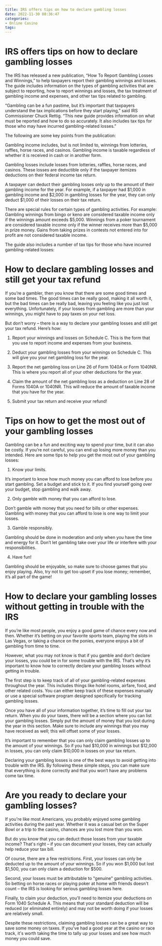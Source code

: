 ```yaml
---
title: IRS offers tips on how to declare gambling losses
date: 2022-11-30 08:36:47
categories:
- Online Casino
tags:
---
```



#  IRS offers tips on how to declare gambling losses

The IRS has released a new publication, “How To Report Gambling Losses and Winnings,” to help taxpayers report their gambling winnings and losses. The guide includes information on the types of gambling activities that are subject to reporting, how to report winnings and losses, the tax treatment of gambling income and expenses, and other tax tips related to gambling.

“Gambling can be a fun pastime, but it’s important that taxpayers understand the tax implications before they start playing,” said IRS Commissioner Chuck Rettig. “This new guide provides information on what must be reported and how to do so accurately. It also includes tax tips for those who may have incurred gambling-related losses.”

The following are some key points from the publication:

Gambling income includes, but is not limited to, winnings from lotteries, raffles, horse races, and casinos. Gambling income is taxable regardless of whether it is received in cash or in another form.

Gambling losses include losses from lotteries, raffles, horse races, and casinos. These losses are deductible only if the taxpayer itemizes deductions on their federal income tax return.

A taxpayer can deduct their gambling losses only up to the amount of their gambling income for the year. For example, if a taxpayer had $1,000 in gambling income and $2,000 in gambling losses for the year, they can only deduct $1,000 of their losses on their tax return.

There are special rules for certain types of gambling activities. For example: Gambling winnings from bingo or keno are considered taxable income only if the winnings amount exceeds $5,000. Winnings from a poker tournament are considered taxable income only if the winner receives more than $5,000 in prize money. Gains from taking prizes in contests not entered into for profit are not considered taxable income.



The guide also includes a number of tax tips for those who have incurred gambling-related losses:

#  How to declare gambling losses and still get your tax refund

If you’re a gambler, then you know that there are some good times and some bad times. The good times can be really good, making it all worth it, but the bad times can be really bad, leaving you feeling like you just lost everything. Unfortunately, if your losses from gambling are more than your winnings, you might have to pay taxes on your net loss.

But don’t worry – there is a way to declare your gambling losses and still get your tax refund. Here’s how:

1. Report your winnings and losses on Schedule C. This is the form that you use to report income and expenses from your business.

2. Deduct your gambling losses from your winnings on Schedule C. This will give you your net gambling loss for the year.

3. Report the net gambling loss on Line 26 of Form 1040A or Form 1040NR. This is where you report all of your other deductions for the year.

4. Claim the amount of the net gambling loss as a deduction on Line 28 of Forms 1040A or 1040NR. This will reduce the amount of taxable income that you have for the year.

5. Submit your tax return and receive your refund!

#  Tips on how to get the most out of your gambling losses

Gambling can be a fun and exciting way to spend your time, but it can also be costly. If you’re not careful, you can end up losing more money than you intended. Here are some tips to help you get the most out of your gambling losses:

1. Know your limits.

It’s important to know how much money you can afford to lose before you start gambling. Set a budget and stick to it. If you find yourself going over your budget, stop gambling and walk away.

2. Only gamble with money that you can afford to lose.

Don’t gamble with money that you need for bills or other expenses. Gambling with money that you can afford to lose is one way to limit your losses.

3. Gamble responsibly.

Gambling should be done in moderation and only when you have the time and energy for it. Don’t let gambling take over your life or interfere with your responsibilities.

4. Have fun!

Gambling should be enjoyable, so make sure to choose games that you enjoy playing. Also, try not to get too upset if you lose money; remember, it’s all part of the game!

#  How to declare your gambling losses without getting in trouble with the IRS

If you’re like most people, you enjoy a good game of chance every now and then. Whether it’s betting on your favorite sports team, playing the slots in Las Vegas, or taking a chance on the ponies, everyone enjoys a bit of gambling from time to time.

However, what you may not know is that if you gamble and don’t declare your losses, you could be in for some trouble with the IRS. That’s why it’s important to know how to correctly declare your gambling losses without getting in trouble.

The first step is to keep track of all of your gambling-related expenses throughout the year. This includes things like hotel rooms, airfare, food, and other related costs. You can either keep track of these expenses manually or use a special software program designed specifically for tracking gambling losses.

Once you have all of your information together, it’s time to fill out your tax return. When you do your taxes, there will be a section where you can list your gambling losses. Simply put the amount of money that you lost during the year in this section. Make sure to include any winnings that you may have received as well; this will offset some of your losses.

It’s important to remember that you can only claim gambling losses up to the amount of your winnings. So if you had $10,000 in winnings but $12,000 in losses, you can only claim $10,000 in losses on your tax return.

Declaring your gambling losses is one of the best ways to avoid getting into trouble with the IRS. By following these simple steps, you can make sure that everything is done correctly and that you won’t have any problems come tax time.

#  Are you ready to declare your gambling losses?

If you're like most Americans, you probably enjoyed some gambling activities during the past year. Whether it was a casual bet on the Super Bowl or a trip to the casino, chances are you lost more than you won.

But do you know that you can deduct those losses from your taxable income? That's right – if you can document your losses, they can actually help reduce your tax bill.

Of course, there are a few restrictions. First, your losses can only be deducted up to the amount of your winnings. So if you won $1,000 but lost $1,500, you can only claim a deduction for $500.

Second, your losses must be attributable to "genuine" gambling activities. So betting on horse races or playing poker at home with friends doesn't count – the IRS is looking for serious gambling losses here.

Finally, to claim your deduction, you'll need to itemize your deductions on Form 1040 Schedule A. This means that your standard deduction will be reduced (or eliminated entirely) and may not be worth doing if your losses are relatively small.

Despite these restrictions, claiming gambling losses can be a great way to save some money on taxes. If you've had a good year at the casino or race track, it's worth taking the time to tally up your losses and see how much money you could save.